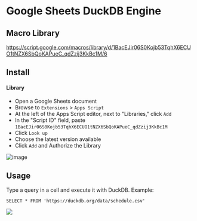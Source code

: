 # Google Sheets DuckDB Engine

## Macro Library
https://script.google.com/macros/library/d/1BacEJir06S0Kojb53TqhX6ECUO1tNZX6SbQoKAPueC_qdZzij3KkBc1M/6

## Install
#### Library
- Open a Google Sheets document
- Browse to `Extensions` > `Apps Script`
- At the left of the Apps Script editor, next to "Libraries," click `Add`
- In the "Script ID" field, paste `1BacEJir06S0Kojb53TqhX6ECUO1tNZX6SbQoKAPueC_qdZzij3KkBc1M`
- Click `Look up`
- Choose the latest version available
- Click `Add` and Authorize the Library

![image](https://gist.github.com/user-attachments/assets/7749d33b-bbc7-4247-a84d-d8a972a41cae)

<!--
### Manual
Browse to Extensions > Apps Script

![image](https://gist.github.com/user-attachments/assets/827c4672-eef3-4179-bf77-70fb05c15c23)

Copy the `.gs` + `.html` and Deploy as Library

![image](https://gist.github.com/user-attachments/assets/1a04ace7-519c-4f22-b64a-9ffbc5d7277b)

-->

## Usage
Type a query in a cell and execute it with DuckDB. Example:
```
SELECT * FROM 'https://duckdb.org/data/schedule.csv'
```

<img src="https://i.imgur.com/nRxtLUb.gif" />



